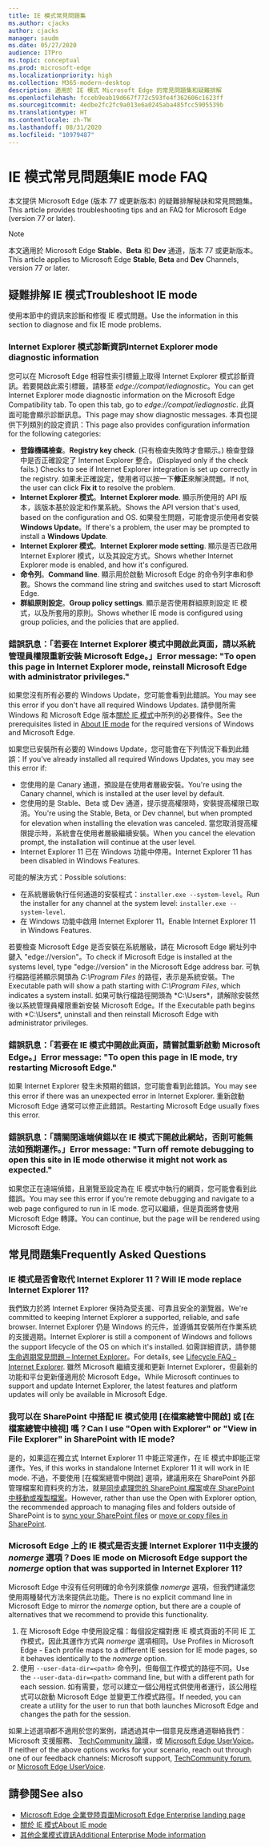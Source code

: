 ```yaml
---
title: IE 模式常見問題集
ms.author: cjacks
author: cjacks
manager: saudm
ms.date: 05/27/2020
audience: ITPro
ms.topic: conceptual
ms.prod: microsoft-edge
ms.localizationpriority: high
ms.collection: M365-modern-desktop
description: 適用於 IE 模式 Microsoft Edge 的常見問題集和疑難排解
ms.openlocfilehash: fcceb9eab19d667f772c593fe4f362606c1623ff
ms.sourcegitcommit: 4edbe2fc2fc9a013e6a0245aba485fcc5905539b
ms.translationtype: HT
ms.contentlocale: zh-TW
ms.lasthandoff: 08/31/2020
ms.locfileid: "10979487"
---
```

# <span data-ttu-id="3f68f-103">IE 模式常見問題集</span><span class="sxs-lookup"><span data-stu-id="3f68f-103">IE mode FAQ</span></span>

<span data-ttu-id="3f68f-104">本文提供 Microsoft Edge (版本 77 或更新版本) 的疑難排解秘訣和常見問題集。</span><span class="sxs-lookup"><span data-stu-id="3f68f-104">This article provides troubleshooting tips and an FAQ for Microsoft Edge (version 77 or later).</span></span>

> [!NOTE]
> <span data-ttu-id="3f68f-105">本文適用於 Microsoft Edge **Stable**、**Beta** 和 **Dev** 通道，版本 77 或更新版本。</span><span class="sxs-lookup"><span data-stu-id="3f68f-105">This article applies to Microsoft Edge **Stable**, **Beta** and **Dev** Channels, version 77 or later.</span></span>

## <span data-ttu-id="3f68f-106">疑難排解 IE 模式</span><span class="sxs-lookup"><span data-stu-id="3f68f-106">Troubleshoot IE mode</span></span>

<span data-ttu-id="3f68f-107">使用本節中的資訊來診斷和修復 IE 模式問題。</span><span class="sxs-lookup"><span data-stu-id="3f68f-107">Use the information in this section to diagnose and fix IE mode problems.</span></span>

### <span data-ttu-id="3f68f-108">Internet Explorer 模式診斷資訊</span><span class="sxs-lookup"><span data-stu-id="3f68f-108">Internet Explorer mode diagnostic information</span></span>

<span data-ttu-id="3f68f-109">您可以在 Microsoft Edge 相容性索引標籤上取得 Internet Explorer 模式診斷資訊。若要開啟此索引標籤，請移至 *edge://compat/iediagnostic*。</span><span class="sxs-lookup"><span data-stu-id="3f68f-109">You can get Internet Explorer mode diagnostic information on the Microsoft Edge Compatibility tab. To open this tab, go to *edge://compat/iediagnostic*.</span></span> <span data-ttu-id="3f68f-110">此頁面可能會顯示診斷訊息。</span><span class="sxs-lookup"><span data-stu-id="3f68f-110">This page may show diagnostic messages.</span></span> <span data-ttu-id="3f68f-111">本頁也提供下列類別的設定資訊：</span><span class="sxs-lookup"><span data-stu-id="3f68f-111">This page also provides configuration information for the following categories:</span></span>

- <span data-ttu-id="3f68f-112">**登錄機碼檢查**。</span><span class="sxs-lookup"><span data-stu-id="3f68f-112">**Registry key check**.</span></span> <span data-ttu-id="3f68f-113">(只有檢查失敗時才會顯示。) 檢查登錄中是否正確設定了 Internet Explorer 整合。</span><span class="sxs-lookup"><span data-stu-id="3f68f-113">(Displayed only if the check fails.) Checks to see if Internet Explorer integration is set up correctly in the registry.</span></span> <span data-ttu-id="3f68f-114">如果未正確設定，使用者可以按一下**修正**來解決問題。</span><span class="sxs-lookup"><span data-stu-id="3f68f-114">If not, the user can click **Fix it** to resolve the problem.</span></span>
- <span data-ttu-id="3f68f-115">**Internet Explorer 模式**。</span><span class="sxs-lookup"><span data-stu-id="3f68f-115">**Internet Explorer mode**.</span></span> <span data-ttu-id="3f68f-116">顯示所使用的 API 版本，該版本基於設定和作業系統。</span><span class="sxs-lookup"><span data-stu-id="3f68f-116">Shows the API version that's used, based on the configuration and OS.</span></span> <span data-ttu-id="3f68f-117">如果發生問題，可能會提示使用者安裝 **Windows Update**。</span><span class="sxs-lookup"><span data-stu-id="3f68f-117">If there's a problem, the user may be prompted to install a **Windows Update**.</span></span>
- <span data-ttu-id="3f68f-118">**Internet Explorer 模式**。</span><span class="sxs-lookup"><span data-stu-id="3f68f-118">**Internet Explorer mode setting**.</span></span> <span data-ttu-id="3f68f-119">顯示是否已啟用 Internet Explorer 模式，以及其設定方式。</span><span class="sxs-lookup"><span data-stu-id="3f68f-119">Shows whether Internet Explorer mode is enabled, and how it's configured.</span></span>
- <span data-ttu-id="3f68f-120">**命令列**。</span><span class="sxs-lookup"><span data-stu-id="3f68f-120">**Command line**.</span></span> <span data-ttu-id="3f68f-121">顯示用於啟動 Microsoft Edge 的命令列字串和參數。</span><span class="sxs-lookup"><span data-stu-id="3f68f-121">Shows the command line string and switches used to start Microsoft Edge.</span></span>
- <span data-ttu-id="3f68f-122">**群組原則設定**。</span><span class="sxs-lookup"><span data-stu-id="3f68f-122">**Group policy settings**.</span></span> <span data-ttu-id="3f68f-123">顯示是否使用群組原則設定 IE 模式，以及所套用的原則。</span><span class="sxs-lookup"><span data-stu-id="3f68f-123">Shows whether IE mode is configured using group policies, and the policies that are applied.</span></span>

### <span data-ttu-id="3f68f-124">錯誤訊息：「若要在 Internet Explorer 模式中開啟此頁面，請以系統管理員權限重新安裝 Microsoft Edge。」</span><span class="sxs-lookup"><span data-stu-id="3f68f-124">Error message: "To open this page in Internet Explorer mode, reinstall Microsoft Edge with administrator privileges."</span></span>

<span data-ttu-id="3f68f-125">如果您沒有所有必要的 Windows Update，您可能會看到此錯誤。</span><span class="sxs-lookup"><span data-stu-id="3f68f-125">You may see this error if you don't have all required Windows Updates.</span></span> <span data-ttu-id="3f68f-126">請參閱所需 Windows 和 Microsoft Edge 版本[關於 IE 模式](https://docs.microsoft.com/deployedge/edge-ie-mode)中所列的必要條件。</span><span class="sxs-lookup"><span data-stu-id="3f68f-126">See the prerequisites listed in [About IE mode](https://docs.microsoft.com/deployedge/edge-ie-mode) for the required versions of Windows and Microsoft Edge.</span></span>

<span data-ttu-id="3f68f-127">如果您已安裝所有必要的 Windows Update，您可能會在下列情況下看到此錯誤：</span><span class="sxs-lookup"><span data-stu-id="3f68f-127">If you've already installed all required Windows Updates, you may see this error if:</span></span>

- <span data-ttu-id="3f68f-128">您使用的是 Canary 通道，預設是在使用者層級安裝。</span><span class="sxs-lookup"><span data-stu-id="3f68f-128">You're using the Canary channel, which is installed at the user level by default.</span></span>
- <span data-ttu-id="3f68f-129">您使用的是 Stable、Beta 或 Dev 通道，提示提高權限時，安裝提高權限已取消。</span><span class="sxs-lookup"><span data-stu-id="3f68f-129">You're using the Stable, Beta, or Dev channel, but when prompted for elevation when installing the elevation was canceled.</span></span> <span data-ttu-id="3f68f-130">當您取消提高權限提示時，系統會在使用者層級繼續安裝。</span><span class="sxs-lookup"><span data-stu-id="3f68f-130">When you cancel the elevation prompt, the installation will continue at the user level.</span></span>
- <span data-ttu-id="3f68f-131">Internet Explorer 11 已在 Windows 功能中停用。</span><span class="sxs-lookup"><span data-stu-id="3f68f-131">Internet Explorer 11 has been disabled in Windows Features.</span></span>

<span data-ttu-id="3f68f-132">可能的解決方式：</span><span class="sxs-lookup"><span data-stu-id="3f68f-132">Possible solutions:</span></span>

- <span data-ttu-id="3f68f-133">在系統層級執行任何通道的安裝程式：`installer.exe --system-level`。</span><span class="sxs-lookup"><span data-stu-id="3f68f-133">Run the installer for any channel at the system level: `installer.exe --system-level`.</span></span>
- <span data-ttu-id="3f68f-134">在 Windows 功能中啟用 Internet Explorer 11。</span><span class="sxs-lookup"><span data-stu-id="3f68f-134">Enable Internet Explorer 11 in Windows Features.</span></span>

<span data-ttu-id="3f68f-135">若要檢查 Microsoft Edge 是否安裝在系統層級，請在 Microsoft Edge 網址列中鍵入 "edge://version"。</span><span class="sxs-lookup"><span data-stu-id="3f68f-135">To check if Microsoft Edge is installed at the systems level, type "edge://version" in the Microsoft Edge address bar.</span></span> <span data-ttu-id="3f68f-136">可執行檔路徑將顯示開頭為 *C:\Program Files* 的路徑，表示是系統安裝。</span><span class="sxs-lookup"><span data-stu-id="3f68f-136">The Executable path will show a path starting with *C:\Program Files*, which indicates a system install.</span></span> <span data-ttu-id="3f68f-137">如果可執行檔路徑開頭為 \*C:\Users\*，請解除安裝然後以系統管理員權限重新安裝 Microsoft Edge。</span><span class="sxs-lookup"><span data-stu-id="3f68f-137">If the Executable path begins with \*C:\Users\*, uninstall and then reinstall Microsoft Edge with administrator privileges.</span></span>

### <span data-ttu-id="3f68f-138">錯誤訊息：「若要在 IE 模式中開啟此頁面，請嘗試重新啟動 Microsoft Edge。」</span><span class="sxs-lookup"><span data-stu-id="3f68f-138">Error message: "To open this page in IE mode, try restarting Microsoft Edge."</span></span>

<span data-ttu-id="3f68f-139">如果 Internet Explorer 發生未預期的錯誤，您可能會看到此錯誤。</span><span class="sxs-lookup"><span data-stu-id="3f68f-139">You may see this error if there was an unexpected error in Internet Explorer.</span></span> <span data-ttu-id="3f68f-140">重新啟動 Microsoft Edge 通常可以修正此錯誤。</span><span class="sxs-lookup"><span data-stu-id="3f68f-140">Restarting Microsoft Edge usually fixes this error.</span></span>

### <span data-ttu-id="3f68f-141">錯誤訊息：「請關閉遠端偵錯以在 IE 模式下開啟此網站，否則可能無法如預期運作。」</span><span class="sxs-lookup"><span data-stu-id="3f68f-141">Error message: "Turn off remote debugging to open this site in IE mode otherwise it might not work as expected."</span></span>

<span data-ttu-id="3f68f-142">如果您正在遠端偵錯，且瀏覽至設定為在 IE 模式中執行的網頁，您可能會看到此錯誤。</span><span class="sxs-lookup"><span data-stu-id="3f68f-142">You may see this error if you're remote debugging and navigate to a web page configured to run in IE mode.</span></span> <span data-ttu-id="3f68f-143">您可以繼續，但是頁面將會使用 Microsoft Edge 轉譯。</span><span class="sxs-lookup"><span data-stu-id="3f68f-143">You can continue, but the page will be rendered using Microsoft Edge.</span></span>

## <span data-ttu-id="3f68f-144">常見問題集</span><span class="sxs-lookup"><span data-stu-id="3f68f-144">Frequently Asked Questions</span></span>

### <span data-ttu-id="3f68f-145">IE 模式是否會取代 Internet Explorer 11？</span><span class="sxs-lookup"><span data-stu-id="3f68f-145">Will IE mode replace Internet Explorer 11?</span></span>

<span data-ttu-id="3f68f-146">我們致力於將 Internet Explorer 保持為受支援、可靠且安全的瀏覽器。</span><span class="sxs-lookup"><span data-stu-id="3f68f-146">We're committed to keeping Internet Explorer a supported, reliable, and safe browser.</span></span> <span data-ttu-id="3f68f-147">Internet Explorer 仍是 Windows 的元件，並遵循其安裝所在作業系統的支援週期。</span><span class="sxs-lookup"><span data-stu-id="3f68f-147">Internet Explorer is still a component of Windows and follows the support lifecycle of the OS on which it's installed.</span></span> <span data-ttu-id="3f68f-148">如需詳細資訊，請參閱[生命週期常見問題 – Internet Explorer](https://support.microsoft.com/help/17454/)。</span><span class="sxs-lookup"><span data-stu-id="3f68f-148">For details, see [Lifecycle FAQ - Internet Explorer](https://support.microsoft.com/help/17454/).</span></span> <span data-ttu-id="3f68f-149">雖然 Microsoft 繼續支援和更新 Internet Explorer，但最新的功能和平台更新僅適用於 Microsoft Edge。</span><span class="sxs-lookup"><span data-stu-id="3f68f-149">While Microsoft continues to support and update Internet Explorer, the latest features and platform updates will only be available in Microsoft Edge.</span></span>

### <span data-ttu-id="3f68f-150">我可以在 SharePoint 中搭配 IE 模式使用 [在檔案總管中開啟] 或 [在檔案總管中檢視] 嗎？</span><span class="sxs-lookup"><span data-stu-id="3f68f-150">Can I use "Open with Explorer" or "View in File Explorer" in SharePoint with IE mode?</span></span>

<span data-ttu-id="3f68f-151">是的，如果這在獨立式 Internet Explorer 11 中能正常運作，在 IE 模式中即能正常運作。</span><span class="sxs-lookup"><span data-stu-id="3f68f-151">Yes, if this works in standalone Internet Explorer 11 it will work in IE mode.</span></span> <span data-ttu-id="3f68f-152">不過，不要使用 [在檔案總管中開啟] 選項，建議用來在 SharePoint 外部管理檔案和資料夾的方法，就是[同步處理您的 SharePoint 檔案](https://support.office.com/en-us/article/sync-sharepoint-files-with-the-onedrive-sync-app-6de9ede8-5b6e-4503-80b2-6190f3354a88)或[在 SharePoint 中移動或複製檔案](https://support.office.com/en-us/article/move-or-copy-files-in-sharepoint-00e2f483-4df3-46be-a861-1f5f0c1a87bc)。</span><span class="sxs-lookup"><span data-stu-id="3f68f-152">However, rather than use the Open with Explorer option, the recommended approach to managing files and folders outside of SharePoint is to [sync your SharePoint files](https://support.office.com/en-us/article/sync-sharepoint-files-with-the-onedrive-sync-app-6de9ede8-5b6e-4503-80b2-6190f3354a88) or [move or copy files in SharePoint](https://support.office.com/en-us/article/move-or-copy-files-in-sharepoint-00e2f483-4df3-46be-a861-1f5f0c1a87bc).</span></span>

### <span data-ttu-id="3f68f-153">Microsoft Edge 上的 IE 模式是否支援 Internet Explorer 11中支援的 *nomerge* 選項？</span><span class="sxs-lookup"><span data-stu-id="3f68f-153">Does IE mode on Microsoft Edge support the *nomerge* option that was supported in Internet Explorer 11?</span></span>

<span data-ttu-id="3f68f-154">Microsoft Edge 中沒有任何明確的命令列來鏡像 *nomerge* 選項，但我們建議您使用兩種替代方法來提供此功能。</span><span class="sxs-lookup"><span data-stu-id="3f68f-154">There is no explicit command line in Microsoft Edge to mirror the *nomerge* option, but there are a couple of alternatives that we recommend to provide this functionality.</span></span>

1. <span data-ttu-id="3f68f-155">在 Microsoft Edge 中使用設定檔：每個設定檔對應 IE 模式頁面的不同 IE 工作模式，因此其運作方式與 *nomerge* 選項相同。</span><span class="sxs-lookup"><span data-stu-id="3f68f-155">Use Profiles in Microsoft Edge - Each profile maps to a different IE session for IE mode pages, so it behaves identically to the *nomerge* option.</span></span>
2. <span data-ttu-id="3f68f-156">使用 `--user-data-dir=<path>` 命令列，但每個工作模式的路徑不同。</span><span class="sxs-lookup"><span data-stu-id="3f68f-156">Use the `--user-data-dir=<path>` command line, but with a different path for each session.</span></span> <span data-ttu-id="3f68f-157">如有需要，您可以建立一個公用程式供使用者運行，該公用程式可以啟動 Microsoft Edge 並變更工作模式路徑。</span><span class="sxs-lookup"><span data-stu-id="3f68f-157">If needed, you can create a utility for the user to run that both launches Microsoft Edge and changes the path for the session.</span></span>

<span data-ttu-id="3f68f-158">如果上述選項都不適用於您的案例，請透過其中一個意見反應通道聯絡我們： Microsoft 支援服務、 [TechCommunity 論壇](https://techcommunity.microsoft.com/t5/enterprise/bd-p/EdgeInsiderEnterprise)，或 [Microsoft Edge UserVoice](https://microsoftedge.uservoice.com/forums/928825-enterprise)。</span><span class="sxs-lookup"><span data-stu-id="3f68f-158">If neither of the above options works for your scenario, reach out through one of our feedback channels:  Microsoft support, [TechCommunity forum](https://techcommunity.microsoft.com/t5/enterprise/bd-p/EdgeInsiderEnterprise), or [Microsoft Edge UserVoice](https://microsoftedge.uservoice.com/forums/928825-enterprise).</span></span>

## <span data-ttu-id="3f68f-159">請參閱</span><span class="sxs-lookup"><span data-stu-id="3f68f-159">See also</span></span>

- [<span data-ttu-id="3f68f-160">Microsoft Edge 企業登陸頁面</span><span class="sxs-lookup"><span data-stu-id="3f68f-160">Microsoft Edge Enterprise landing page</span></span>](https://aka.ms/EdgeEnterprise)
- [<span data-ttu-id="3f68f-161">關於 IE 模式</span><span class="sxs-lookup"><span data-stu-id="3f68f-161">About IE mode</span></span>](https://docs.microsoft.com/deployedge/edge-ie-mode)
- [<span data-ttu-id="3f68f-162">其他企業模式資訊</span><span class="sxs-lookup"><span data-stu-id="3f68f-162">Additional Enterprise Mode information</span></span>](https://docs.microsoft.com/internet-explorer/ie11-deploy-guide/enterprise-mode-overview-for-ie11)
